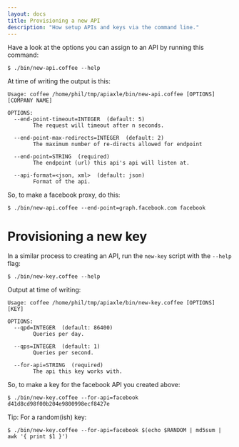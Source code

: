 ```yaml
---
layout: docs
title: Provisioning a new API
description: "How setup APIs and keys via the command line."
---
```


Have a look at the options you can assign to an API by running this
command:

    $ ./bin/new-api.coffee --help
    
At time of writing the output is this:

    Usage: coffee /home/phil/tmp/apiaxle/bin/new-api.coffee [OPTIONS] [COMPANY NAME]

    OPTIONS:
      --end-point-timeout=INTEGER  (default: 5)
            The request will timeout after n seconds.

      --end-point-max-redirects=INTEGER  (default: 2)
            The maximum number of re-directs allowed for endpoint

      --end-point=STRING  (required)
            The endpoint (url) this api's api will listen at.

      --api-format=<json, xml>  (default: json)
            Format of the api.

So, to make a facebook proxy, do this:

    $ ./bin/new-api.coffee --end-point=graph.facebook.com facebook

# Provisioning a new key

In a similar process to creating an API, run the `new-key` script with
the `--help` flag:

    $ ./bin/new-key.coffee --help

Output at time of writing:

    Usage: coffee /home/phil/tmp/apiaxle/bin/new-key.coffee [OPTIONS] [KEY]

    OPTIONS:
      --qpd=INTEGER  (default: 86400)
            Queries per day.

      --qps=INTEGER  (default: 1)
            Queries per second.

      --for-api=STRING  (required)
            The api this key works with.
            
So, to make a key for the facebook API you created above:

    $ ./bin/new-key.coffee --for-api=facebook d41d8cd98f00b204e9800998ecf8427e

Tip: For a random(ish) key:

    $ ./bin/new-key.coffee --for-api=facebook $(echo $RANDOM | md5sum |  awk '{ print $1 }')
